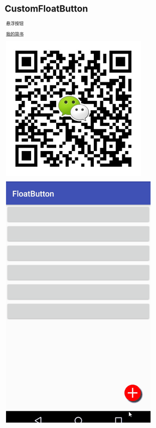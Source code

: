 # CustomFloatButton

  悬浮按钮<br>
  
  [我的简书](http://www.jianshu.com/p/241d19282aa5)  
  
  ![微信](https://github.com/ZuoJinDong/GIF/blob/master/WeChat.jpg)  
  
  ![](https://github.com/ZuoJinDong/GIF/blob/master/CustomFloatButton.gif)  
